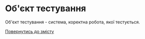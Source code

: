 # Об'єкт тестування

Об'єкт тестування - система, коректна робота, якої тестується.

[Повернутись до змісту](../README.md#Концепції)
